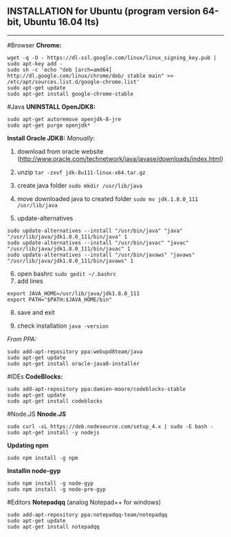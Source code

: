 **INSTALLATION for Ubuntu (program version 64-bit, Ubuntu 16.04 lts)**
----
----

#Browser
**Chrome:**

    wget -q -O - https://dl-ssl.google.com/linux/linux_signing_key.pub | sudo apt-key add - 
    sudo sh -c 'echo "deb [arch=amd64] http://dl.google.com/linux/chrome/deb/ stable main" >> /etc/apt/sources.list.d/google-chrome.list'
    sudo apt-get update 
    sudo apt-get install google-chrome-stable

#Java
**UNINSTALL OpenJDK8:**

    sudo apt-get autoremove openjdk-8-jre
    sudo apt-get purge openjdk*

**Install Oracle JDK8:**
 *Manually:*
  
  1. download from oracle website (http://www.oracle.com/technetwork/java/javase/downloads/index.html)
  
  2. unzip `tar -zxvf jdk-8u111-linux-x64.tar.gz`
  
  3. create java folder `sudo mkdir /usr/lib/java`
  
  4. move downloaded java to created folder `sudo mv jdk.1.8.0_111 /usr/lib/java`
  
  5. update-alternatives

    sudo update-alternatives --install "/usr/bin/java" "java" "/usr/lib/java/jdk1.8.0_111/bin/java" 1
    sudo update-alternatives --install "/usr/bin/javac" "javac" "/usr/lib/java/jdk1.8.0_111/bin/javac" 1
    sudo update-alternatives --install "/usr/bin/javaws" "javaws" "/usr/lib/java/jdk1.8.0_111/bin/javaws" 1

  
  6. open bashrc  `sudo gedit ~/.bashrc`
  7.  add lines

    export JAVA_HOME=/usr/lib/java/jdk1.8.0_111
    export PATH="$PATH:$JAVA_HOME/bin"

  8. save and exit
  
  9. check installation `java -version`


*From PPA:*  

    sudo add-apt-repository ppa:webupd8team/java
    sudo apt-get update
    sudo apt-get install oracle-java8-installer


#IDEs
**CodeBlocks:**

    sudo add-apt-repository ppa:damien-moore/codeblocks-stable
    sudo apt-get update
    sudo apt-get install codeblocks


#Node.JS
**Nnode.JS**

    sudo curl -sL https://deb.nodesource.com/setup_4.x | sudo -E bash -
    sudo apt-get install -y nodejs

 **Updating npm** 

    sudo npm install -g npm

 **Installin node-gyp**

    sudo npm install -g node-gyp
    sudo npm install -g node-pre-gyp


#Editors
**Notepadqq** (analog Notepad++ for windows)

    sudo add-apt-repository ppa:notepadqq-team/notepadqq
    sudo apt-get update
    sudo apt-get install notepadqq





